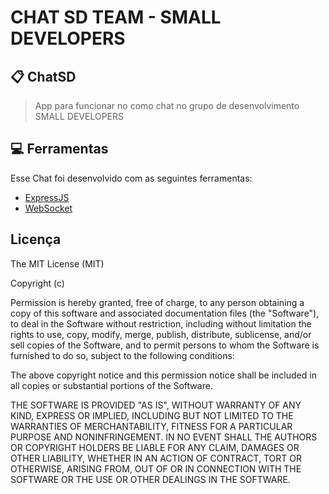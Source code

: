 <h1>CHAT SD TEAM - SMALL DEVELOPERS</h1>

## :clipboard: ChatSD
> App para funcionar no como chat no grupo de desenvolvimento SMALL DEVELOPERS

## :computer: Ferramentas

Esse Chat foi desenvolvido com as seguintes ferramentas:

- [ExpressJS](https://www.expressjs.com/)
- [WebSocket](https://developer.mozilla.org/en-US/docs/Web/API/WebSockets_API)

## Licença

The MIT License (MIT)

Copyright (c)

Permission is hereby granted, free of charge, to any person obtaining a copy
of this software and associated documentation files (the "Software"), to deal
in the Software without restriction, including without limitation the rights
to use, copy, modify, merge, publish, distribute, sublicense, and/or sell
copies of the Software, and to permit persons to whom the Software is
furnished to do so, subject to the following conditions:

The above copyright notice and this permission notice shall be included in
all copies or substantial portions of the Software.

THE SOFTWARE IS PROVIDED "AS IS", WITHOUT WARRANTY OF ANY KIND, EXPRESS OR
IMPLIED, INCLUDING BUT NOT LIMITED TO THE WARRANTIES OF MERCHANTABILITY,
FITNESS FOR A PARTICULAR PURPOSE AND NONINFRINGEMENT. IN NO EVENT SHALL THE
AUTHORS OR COPYRIGHT HOLDERS BE LIABLE FOR ANY CLAIM, DAMAGES OR OTHER
LIABILITY, WHETHER IN AN ACTION OF CONTRACT, TORT OR OTHERWISE, ARISING FROM,
OUT OF OR IN CONNECTION WITH THE SOFTWARE OR THE USE OR OTHER DEALINGS IN
THE SOFTWARE.
